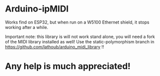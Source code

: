 # Arduino-ipMIDI

Works find on ESP32, but when run on a W5100 Ethernet shield, it stops working after a while.

Important note: this library is will not work stand alone, you will need a fork of the MIDI library installed as well!
Use the static-polymorphism branch in https://github.com/lathoub/arduino_midi_library !!

# Any help is much appreciated!
